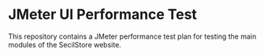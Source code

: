 # JMeter UI Performance Test
This repository contains a JMeter performance test plan for testing the main modules of the SecilStore website.
